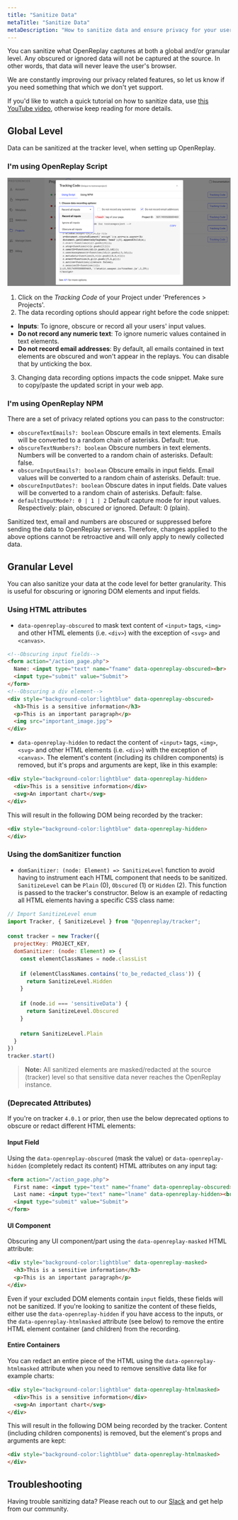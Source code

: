 ```yaml
---
title: "Sanitize Data"
metaTitle: "Sanitize Data"
metaDescription: "How to sanitize data and ensure privacy for your users."
---
```


You can sanitize what OpenReplay captures at both a global and/or granular level. Any obscured or ignored data will not be captured at the source. In other words, that data will never leave the user's browser.

We are constantly improving our privacy related features, so let us know if you need something that which we don't yet support.

If you'd like to watch a quick tutorial on how to sanitize data, use [this YouTube video](https://youtu.be/22-UCoocy6s), otherwise keep reading for more details.

## Global Level

Data can be sanitized at the tracker level, when setting up OpenReplay.

### I'm using OpenReplay Script

![Project Configuration in OpenReplay](../static/gdpr-1.png#center)

1) Click on the *Tracking Code* of your Project under 'Preferences > Projects'.
2) The data recording options should appear right before the code snippet:
- **Inputs**: To ignore, obscure or record all your users' input values.
- **Do not record any numeric text**: To ignore numeric values contained in text elements.
- **Do not record email addresses**: By default, all emails contained in text elements are obscured and won't appear in the replays. You can disable that by unticking the box.
3) Changing data recording options impacts the code snippet. Make sure to copy/paste the updated script in your web app.

### I'm using OpenReplay NPM

There are a set of privacy related options you can pass to the constructor:
- `obscureTextEmails?: boolean` Obscure emails in text elements. Emails will be converted to a random chain of asterisks. Default: true.
- `obscureTextNumbers?: boolean` Obscure numbers in text elements. Numbers will be converted to a random chain of asterisks. Default: false.
- `obscureInputEmails?: boolean` Obscure emails in input fields. Email values will be converted to a random chain of asterisks. Default: true.
- `obscureInputDates?: boolean` Obscure dates in input fields. Date values will be converted to a random chain of asterisks. Default: false.
- `defaultInputMode?: 0 | 1 | 2` Default capture mode for input values. Respectively: plain, obscured or ignored. Default: 0 (plain).

Sanitized text, email and numbers are obscured or suppressed before sending the data to OpenReplay servers. Therefore, changes applied to the above options cannot be retroactive and will only apply to newly collected data.

## Granular Level

You can also sanitize your data at the code level for better granularity. This is useful for obscuring or ignoring DOM elements and input fields.

### Using HTML attributes

- `data-openreplay-obscured` to mask text content of `<input>` tags, `<img>` and other HTML elements (i.e. `<div>`) with the exception of `<svg>` and `<canvas>`.

```HTML
<!--Obscuring input fields-->
<form action="/action_page.php">
  Name: <input type="text" name="fname" data-openreplay-obscured><br>
  <input type="submit" value="Submit">
</form>
<!--Obscuring a div element-->
<div style="background-color:lightblue" data-openreplay-obscured>
  <h3>This is a sensitive information</h3>
  <p>This is an important paragraph</p>
  <img src="important_image.jpg">
</div>
```

- `data-openreplay-hidden` to redact the content of `<input>` tags, `<img>`, `<svg>` and other HTML elements (i.e. `<div>`) with the exception of `<canvas>`. The element's content (including its children components) is removed, but it's props and arguments are kept, like in this example:

```HTML
<div style="background-color:lightblue" data-openreplay-hidden>
  <div>This is a sensitive information</div>
  <svg>An important chart</svg>
</div>
```

This will result in the following DOM being recorded by the tracker:

```HTML
<div style="background-color:lightblue" data-openreplay-hidden>
</div>
```

### Using the domSanitizer function

- `domSanitizer: (node: Element) => SanitizeLevel` function to avoid having to instrument each HTML component that needs to be sanitized. `SanitizeLevel` can be `Plain` (0), `Obscured` (1) or `Hidden` (2). This function is passed to the tracker's constructor. Below is an example of redacting all HTML elements having a specific CSS class name:

```js
// Import SanitizeLevel enum
import Tracker, { SanitizeLevel } from "@openreplay/tracker";

const tracker = new Tracker({
  projectKey: PROJECT_KEY,
  domSanitizer: (node: Element) => {
    const elementClassNames = node.classList

    if (elementClassNames.contains('to_be_redacted_class')) {
      return SanitizeLevel.Hidden
    }

    if (node.id === 'sensitiveData') {
      return SanitizeLevel.Obscured
    }

    return SanitizeLevel.Plain
  }
})
tracker.start()
```

> **Note:** All sanitized elements are masked/redacted at the source (tracker) level so that sensitive data never reaches the OpenReplay instance.

### (Deprecated Attributes)

If you're on tracker `4.0.1` or prior, then use the below deprecated options to obscure or redact different HTML elements:

#### Input Field

Using the `data-openreplay-obscured` (mask the value) or `data-openreplay-hidden` (completely redact its content) HTML attributes on any input tag:

```HTML
<form action="/action_page.php">
  First name: <input type="text" name="fname" data-openreplay-obscured><br>
  Last name: <input type="text" name="lname" data-openreplay-hidden><br>
  <input type="submit" value="Submit">
</form>
```

#### UI Component

Obscuring any UI component/part using the `data-openreplay-masked` HTML attribute:

```HTML
<div style="background-color:lightblue" data-openreplay-masked>
  <h3>This is a sensitive information</h3>
  <p>This is an important paragraph</p>
</div>
```

Even if your excluded DOM elements contain `input` fields, these fields will not be sanitized. If you're looking to sanitize the content of these fields, either use the `data-openreplay-hidden` if you have access to the inputs, or the `data-openreplay-htmlmasked` attribute (see below) to remove the entire HTML element container (and children) from the recording.

#### Entire Containers

You can redact an entire piece of the HTML using the `data-openreplay-htmlmasked` attribute when you need to remove sensitive data like for example charts:

```HTML
<div style="background-color:lightblue" data-openreplay-htmlmasked>
  <div>This is a sensitive information</div>
  <svg>An important chart</svg>
</div>
```

This will result in the following DOM being recorded by the tracker. Content (including children components) is removed, but the element's props and arguments are kept:

```HTML
<div style="background-color:lightblue" data-openreplay-htmlmasked>
</div>
```

## Troubleshooting

Having trouble sanitizing data? Please reach out to our [Slack](https://slack.openreplay.com) and get help from our community.